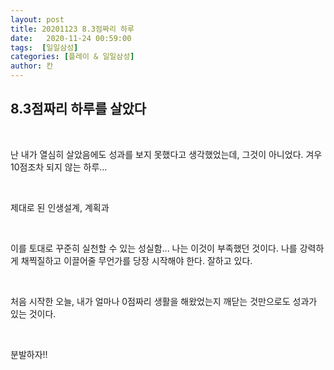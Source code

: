 ```yaml
---
layout: post
title: 20201123 8.3점짜리 하루
date:   2020-11-24 00:59:00
tags:  [일일삼성]
categories: [플레이 & 일일삼성]
author: 칸
---
```




<h2>8.3점짜리 하루를 살았다</h2>
<br>
<p>난 내가 열심히 살았음에도 성과를 보지 못했다고 생각했었는데, 그것이 아니었다. 겨우 10점조차 되지 않는 하루... </p>
<br>
<p>제대로 된 인생설계, 계획과</p>
<br>
<p>이를 토대로 꾸준히 실천할 수 있는 성실함... 나는 이것이 부족했던 것이다. 나를 강력하게 채찍질하고 이끌어줄 무언가를 당장 시작해야 한다. 잘하고 있다.</p>
<br>
<p>처음 시작한 오늘, 내가 얼마나 0점짜리 생활을 해왔었는지 깨닫는 것만으로도 성과가 있는 것이다.</p>
<br>
<p>분발하자!!</p>
